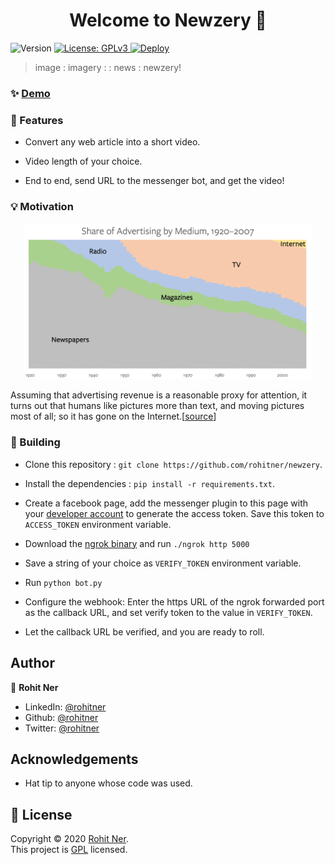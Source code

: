 <h1 align="center">Welcome to Newzery 👋</h1>
<p>
  <img alt="Version" src="https://img.shields.io/badge/version-1.0-blue.svg" />
  <a href="https://github.com/rohitner/newzery/blob/master/LICENSE" target="_blank">
    <img alt="License: GPLv3" src="https://img.shields.io/badge/License-GPL-blue.svg" />
  </a>
  <a href="https://heroku.com/deploy?template=https://github.com/rohitner/newzery/tree/master">
    <img src="https://www.herokucdn.com/deploy/button.svg" alt="Deploy" height="20px">
  </a>
</p>


> image : imagery : : news : newzery!

<!-- ### 🏠 [Homepage](https://newzery.herokuapp.com/) -->

### ✨ [Demo](https://www.youtube.com/watch?v=9hQ8bqcr1UQ)

### 📝 Features

- Convert any web article into a short video.

- Video length of your choice.

- End to end, send URL to the messenger bot, and get the video!

### 💡 Motivation

<div align="center">
    <img src='static/trend.png' height='250px'>
</div>

Assuming that advertising revenue is a reasonable proxy for attention, it turns out that humans like pictures more than text, and moving pictures most of all; so it has gone on the Internet.[[source](https://stratechery.com/2020/the-tiktok-war)]

### 🚀 Building

- Clone this repository : `git clone https://github.com/rohitner/newzery`.

- Install the dependencies : `pip install -r requirements.txt`.

- Create a facebook page, add the messenger plugin to this page with your [developer account](https://developers.facebook.com/) to generate the access token. Save this token to `ACCESS_TOKEN` environment variable.

- Download the [ngrok binary](https://ngrok.com/download) and run `./ngrok http 5000`

- Save a string of your choice as `VERIFY_TOKEN` environment variable.

- Run `python bot.py`

- Configure the webhook: Enter the https URL of the ngrok forwarded port as the callback URL, and set verify token to the value in `VERIFY_TOKEN`.

- Let the callback URL be verified, and you are ready to roll.

## Author

👤 **Rohit Ner**

* LinkedIn: [@rohitner](https://linkedin.com/in/rohitner)
* Github: [@rohitner](https://github.com/rohitner)
* Twitter: [@rohitner](https://twitter.com/rohitner)

## Acknowledgements

- Hat tip to anyone whose code was used.

## 📝 License

Copyright © 2020 [Rohit Ner](https://github.com/rohitner).<br />
This project is [GPL](https://github.com/rohitner/newzery/blob/master/LICENSE) licensed.

